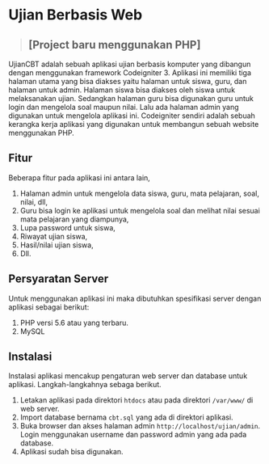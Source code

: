 # Ujian Berbasis Web

> ## [Project baru menggunakan PHP]

UjianCBT adalah sebuah aplikasi ujian berbasis komputer yang dibangun dengan menggunakan framework Codeigniter 3. Aplikasi ini memiliki tiga halaman utama yang bisa diakses yaitu halaman untuk siswa, guru, dan halaman untuk admin. Halaman siswa bisa diakses oleh siswa untuk melaksanakan ujian. Sedangkan halaman guru bisa digunakan guru untuk login dan mengelola soal maupun nilai. Lalu ada halaman admin yang digunakan untuk mengelola aplikasi ini. Codeigniter sendiri adalah sebuah kerangka kerja aplikasi yang digunakan untuk membangun sebuah website menggunakan PHP.

## Fitur
Beberapa fitur pada aplikasi ini antara lain,
1. Halaman admin untuk mengelola data siswa, guru, mata pelajaran, soal, nilai, dll,
2. Guru bisa login ke aplikasi untuk mengelola soal dan melihat nilai sesuai mata pelajaran yang diampunya,
3. Lupa password untuk siswa,
4. Riwayat ujian siswa,
5. Hasil/nilai ujian siswa,
6. Dll.

## Persyaratan Server
Untuk menggunakan aplikasi ini maka dibutuhkan spesifikasi server dengan aplikasi sebagai berikut:
1. PHP versi 5.6 atau yang terbaru.
2. MySQL

## Instalasi
Instalasi aplikasi mencakup pengaturan web server dan database untuk aplikasi. Langkah-langkahnya sebaga berikut.
1. Letakan aplikasi pada direktori `htdocs` atau pada direktori `/var/www/` di web server.
2. Import database bernama `cbt.sql` yang ada di direktori aplikasi.
3. Buka browser dan akses halaman admin `http://localhost/ujian/admin`. Login menggunakan username dan password admin yang ada pada database.
4. Aplikasi sudah bisa digunakan.
